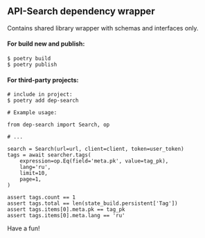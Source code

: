 ## API-Search dependency wrapper

Contains shared library wrapper with schemas and interfaces only.

#### For build new and publish:
```
$ poetry build
$ poetry publish
```

#### For third-party projects:
``` 
# include in project:
$ poetry add dep-search
```

```
# Example usage:

from dep-search import Search, op

# ...

search = Search(url=url, client=client, token=user_token)
tags = await searcher.tags(
    expression=op.Eq(field='meta.pk', value=tag_pk),
    lang='ru',
    limit=10,
    page=1,
)

assert tags.count == 1
assert tags.total == len(state_build.persistent['Tag'])
assert tags.items[0].meta.pk == tag_pk
assert tags.items[0].meta.lang == 'ru'

```

Have a fun!
